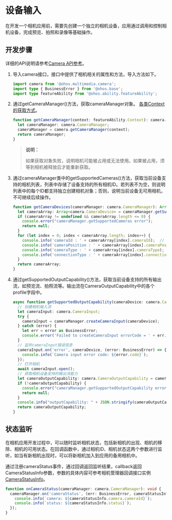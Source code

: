 # 设备输入

在开发一个相机应用前，需要先创建一个独立的相机设备，应用通过调用和控制相机设备，完成预览、拍照和录像等基础操作。

## 开发步骤

详细的API说明请参考[Camera API参考](../reference/apis/js-apis-camera.md)。

1. 导入camera接口，接口中提供了相机相关的属性和方法，导入方法如下。
     
   ```ts
   import camera from '@ohos.multimedia.camera';
   import type { BusinessError } from '@ohos.base';
   import type featureAbility from '@ohos.ability.featureAbility';
   ```

2. 通过getCameraManager()方法，获取cameraManager对象。
   [各类Context的获取方式](../application-models/application-context-stage.md)。
   ```ts
   function getCameraManager(context: featureAbility.Context): camera.CameraManager {
     let cameraManager: camera.CameraManager;
     cameraManager = camera.getCameraManager(context);
     return cameraManager;
   }
   ```

   > **说明：**
   >
   > 如果获取对象失败，说明相机可能被占用或无法使用。如果被占用，须等到相机被释放后才能重新获取。

3. 通过cameraManager类中的getSupportedCameras()方法，获取当前设备支持的相机列表，列表中存储了设备支持的所有相机ID。若列表不为空，则说明列表中的每个ID都支持独立创建相机对象；否则，说明当前设备无可用相机，不可继续后续操作。
     
   ```ts
   function getCameraDevices(cameraManager: camera.CameraManager): Array<camera.CameraDevice> {
     let cameraArray: Array<camera.CameraDevice> = cameraManager.getSupportedCameras();
     if (cameraArray != undefined && cameraArray.length <= 0) {
       console.error("cameraManager.getSupportedCameras error");
       return null;
     }
     for (let index = 0; index < cameraArray.length; index++) {
       console.info('cameraId : ' + cameraArray[index].cameraId);  // 获取相机ID
       console.info('cameraPosition : ' + cameraArray[index].cameraPosition);  // 获取相机位置
       console.info('cameraType : ' + cameraArray[index].cameraType);  // 获取相机类型
       console.info('connectionType : ' + cameraArray[index].connectionType);  // 获取相机连接类型
     }
     return cameraArray;
   }
   ```

4. 通过getSupportedOutputCapability()方法，获取当前设备支持的所有输出流，如预览流、拍照流等。输出流在CameraOutputCapability中的各个profile字段中。
     
   ```ts
   async function getSupportedOutputCapability(cameraDevice: camera.CameraDevice, cameraManager: camera.CameraManager): Promise<camera.CameraOutputCapability> {
     // 创建相机输入流
     let cameraInput: camera.CameraInput;
     try {
       cameraInput = cameraManager.createCameraInput(cameraDevice);
     } catch (error) {
       let err = error as BusinessError;
       console.error('Failed to createCameraInput errorCode = ' + err.code);
     }
     // 监听cameraInput错误信息
     cameraInput.on('error', cameraDevice, (error: BusinessError) => {
       console.info(`Camera input error code: ${error.code}`);
     });
     // 打开相机
     await cameraInput.open();
     // 获取相机设备支持的输出流能力
     let cameraOutputCapability: camera.CameraOutputCapability = cameraManager.getSupportedOutputCapability(cameraDevice);
     if (!cameraOutputCapability) {
       console.error("cameraManager.getSupportedOutputCapability error");
       return null;
     }
     console.info("outputCapability: " + JSON.stringify(cameraOutputCapability));
     return cameraOutputCapability;
   }
   ```


## 状态监听

在相机应用开发过程中，可以随时监听相机状态，包括新相机的出现、相机的移除、相机的可用状态。在回调函数中，通过相机ID、相机状态这两个参数进行监听，如当有新相机出现时，可以将新相机加入到应用的备用相机中。

  通过注册cameraStatus事件，通过回调返回监听结果，callback返回CameraStatusInfo参数，参数的具体内容可参考相机管理器回调接口实例[CameraStatusInfo](../reference/apis/js-apis-camera.md#camerastatusinfo)。
  
```ts
function onCameraStatus(cameraManager: camera.CameraManager): void {
  cameraManager.on('cameraStatus', (err: BusinessError, cameraStatusInfo: camera.CameraStatusInfo) => {
    console.info(`camera: ${cameraStatusInfo.camera.cameraId}`);
    console.info(`status: ${cameraStatusInfo.status}`);
  });
}
```
